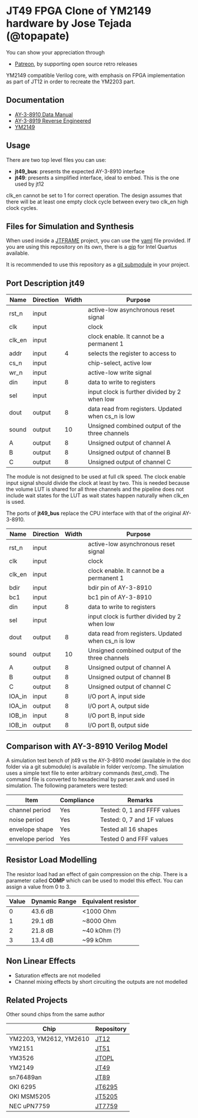 # JT49 FPGA Clone of YM2149 hardware by Jose Tejada (@topapate)

You can show your appreciation through

* [Patreon](https://patreon.com/topapate), by supporting open source retro releases

YM2149 compatible Verilog core, with emphasis on FPGA implementation as part of JT12 in order to recreate the YM2203 part.

## Documentation

- [AY-3-8910 Data Manual](https://archive.org/details/AY-3-8910-8912_Feb-1979/page/n51/mode/2up)
- [AY-3-8919 Reverse Engineered](https://github.com/lvd2/ay-3-8910_reverse_engineered)
- [YM2149](https://archive.org/details/bitsavers_yamahaYM21_3070829)

## Usage

There are two top level files you can use:
 - **jt49_bus**: presents the expected AY-3-8910 interface
 - **jt49**: presents a simplified interface, ideal to embed. This is the one used by jt12

clk_en cannot be set to 1 for correct operation. The design assumes that there will be at least one empty clock cycle between every two clk_en high clock cycles.
 
## Files for Simulation and Synthesis

When used inside a [JTFRAME](https://github.com/jotego/jtframe) project, you can use the [yaml](hdl/jt49.yaml) file provided. If you are using this repository on its own, there is a [qip](syn/quartus/jt49.qip) for Intel Quartus available.

It is recommended to use this repository as a [git submodule](https://git-scm.com/book/en/v2/Git-Tools-Submodules) in your project.


## Port Description jt49

Name     | Direction | Width | Purpose
---------|-----------|-------|-------------------------------------
rst_n    | input     |       | active-low asynchronous reset signal
clk      | input     |       | clock
clk_en   | input     |       | clock enable. It cannot be a permanent 1
addr     | input     | 4     | selects the register to access to
cs_n     | input     |       | chip-select, active low
wr_n     | input     |       | active-low write signal
din      | input     | 8     | data to write to registers
sel      | input     |       | input clock is further divided by 2 when low
dout     | output    | 8     | data read from registers. Updated when cs_n is low
sound    | output    | 10    | Unsigned combined output of the three channels    
A        | output    | 8     | Unsigned output of channel A
B        | output    | 8     | Unsigned output of channel B
C        | output    | 8     | Unsigned output of channel C 

The module is not designed to be used at full clk speed. The clock enable input signal should divide the clock at least by two. This is needed because the volume LUT is shared for all three channels and the pipeline does not include wait states for the LUT as wait states happen naturally when clk_en is used.

The ports of **jt49_bus** replace the CPU interface with that of the original AY-3-8910.

Name     | Direction | Width | Purpose
---------|-----------|-------|-------------------------------------
rst_n    | input     |       | active-low asynchronous reset signal
clk      | input     |       | clock
clk_en   | input     |       | clock enable. It cannot be a permanent 1
bdir     | input     |       | bdir pin of AY-3-8910            
bc1      | input     |       | bc1  pin of AY-3-8910
din      | input     | 8     | data to write to registers
sel      | input     |       | input clock is further divided by 2 when low
dout     | output    | 8     | data read from registers. Updated when cs_n is low
sound    | output    | 10    | Unsigned combined output of the three channels    
A        | output    | 8     | Unsigned output of channel A
B        | output    | 8     | Unsigned output of channel B
C        | output    | 8     | Unsigned output of channel C
IOA_in   | input     | 8     | I/O port A, input side
IOA_in   | output    | 8     | I/O port A, output side
IOB_in   | input     | 8     | I/O port B, input side
IOB_in   | output    | 8     | I/O port B, output side

## Comparison with AY-3-8910 Verilog Model

A simulation test bench of jt49 vs the AY-3-8910 model (available in the doc folder via a git submodule) is available in folder ver/comp. The simulation uses a simple text file to enter arbitrary commands (test_cmd). The command file is converted to hexadecimal by parser.awk and used in simulation. The following parameters were tested:

Item                 |  Compliance      | Remarks
---------------------|------------------|-------------------------------
channel period       |  Yes             | Tested: 0, 1 and FFFF values
noise period         |  Yes             | Tested: 0, 7 and 1F values
envelope shape       |  Yes             | Tested all 16 shapes
envelope period      |  Yes             | Tested 0 and FFF values

## Resistor Load Modelling

The resistor load had an effect of gain compression on the chip. There is a parameter called **COMP** which can be used to model this effect. You can assign a value from 0 to 3.

Value | Dynamic Range | Equivalent resistor  
------|---------------|--------------------
 0    |  43.6 dB      | <1000 Ohm  
 1    |  29.1 dB      | ~8000 Ohm  
 2    |  21.8 dB      | ~40  kOhm (?)  
 3    |  13.4 dB      | ~99  kOhm  

## Non Linear Effects

- Saturation effects are not modelled
- Channel mixing effects by short circuiting the outputs are not modelled

## Related Projects

Other sound chips from the same author

Chip                   | Repository
-----------------------|------------
YM2203, YM2612, YM2610 | [JT12](https://github.com/jotego/jt12)
YM2151                 | [JT51](https://github.com/jotego/jt51)
YM3526                 | [JTOPL](https://github.com/jotego/jtopl)
YM2149                 | [JT49](https://github.com/jotego/jt49)
sn76489an              | [JT89](https://github.com/jotego/jt89)
OKI 6295               | [JT6295](https://github.com/jotego/jt6295)
OKI MSM5205            | [JT5205](https://github.com/jotego/jt5205)
NEC uPN7759            | [JT7759](https://github.com/jotego/jt7759)